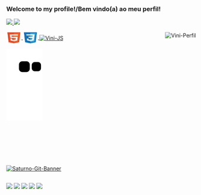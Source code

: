 ### Welcome to my profile!/Bem vindo(a) ao meu perfil!
<div>
  <a href="https://github.com/vnxcius">
  <img height="150em" src="https://github-readme-stats.vercel.app/api?username=vnxcius&show_icons=true&border_radius=10px&bg_color=020100&text_color=CFCCD6&custom_title=Github%20Stats&border_color=D64933&icon_color=EEE5E9&title_color=D64933&count_private=true">
  <img height="150em" src="https://github-readme-stats.vercel.app/api/top-langs/?username=vnxcius&langs_count=7&layout=compact&show_icons=true&border_radius=5px&bg_color=020100&text_color=FFFFFF&custom_title=Languages%20&border_color=2dba52&icon_color=EEE5E9&title_color=262626&count_private=true"/>
</div>
<div style="display: inline_block"><br>
  <img align="center" alt="Vini-HTML" height="30" width="40" src="https://raw.githubusercontent.com/devicons/devicon/master/icons/html5/html5-original.svg">
  <img align="center" alt="Vini-CSS" height="30" width="40" src="https://raw.githubusercontent.com/devicons/devicon/master/icons/css3/css3-original.svg">
  <img align="center" alt="Vini-JS" height="30" width="40" src="https://cdn.jsdelivr.net/gh/devicons/devicon/icons/javascript/javascript-original.svg">
  <img align="right" alt="Vini-Perfil" height="108" width"108" src="https://i.imgur.com/9HRjV6K.png">

![Snake animation](https://github.com/rafaballerini/rafaballerini/blob/output/github-contribution-grid-snake.svg)

</div>
  
  ##
  
  <br><br><br><br><br><a href="https://www.saturno6studio.com.br"><img align="center" alt="Saturno-Git-Banner" height="900" width="847" src="https://i.imgur.com/Q44W3Um.png">

  
  ##
  
  <div> 
  
  <a href="https://www.instagram.com/vini_html/" target="_blank"><img src="https://img.shields.io/badge/-Instagram-%23E4405F?style=for-the-badge&logo=instagram&logoColor=white" target="_blank"></a> 
  <a href="mailto:vsgh10@hotmail.com"><img src="https://img.shields.io/badge/-Hotmail-%23333?style=for-the-badge&logo=gmail&logoColor=white" target="_blank"></a>
  <a href="https://www.linkedin.com/in/vnxcius/" target="_blank"><img src="https://img.shields.io/badge/-LinkedIn-%230077B5?style=for-the-badge&logo=linkedin&logoColor=white" target="_blank"></a>
  <a href="https://discordapp.com/channels/@me/nippy#6941/" target="_blank"><img src="https://img.shields.io/badge/Discord-7289DA?style=for-the-badge&logo=discord&logoColor=white" target="_blank"></a>
  <a href="https://steamcommunity.com/id/vnxcius/" target="_blank"><img src="https://img.shields.io/badge/Steam-000000?style=for-the-badge&logo=steam&logoColor=white" target="_blank"></a>
  
 
</div>
